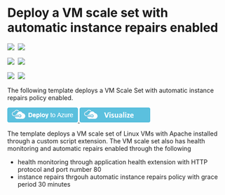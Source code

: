 # Deploy a VM scale set with automatic instance repairs enabled

<IMG SRC="https://azurequickstartsservice.blob.core.windows.net/badges/201-vmss-automatic-instance-repairs/PublicLastTestDate.svg" />&nbsp;
<IMG SRC="https://azurequickstartsservice.blob.core.windows.net/badges/201-vmss-automatic-instance-repairs/PublicDeployment.svg" />&nbsp;

<IMG SRC="https://azurequickstartsservice.blob.core.windows.net/badges/201-vmss-automatic-instance-repairs/FairfaxLastTestDate.svg" />&nbsp;
<IMG SRC="https://azurequickstartsservice.blob.core.windows.net/badges/201-vmss-automatic-instance-repairs/FairfaxDeployment.svg" />&nbsp;

<IMG SRC="https://azurequickstartsservice.blob.core.windows.net/badges/201-vmss-automatic-instance-repairs/BestPracticeResult.svg" />&nbsp;
<IMG SRC="https://azurequickstartsservice.blob.core.windows.net/badges/201-vmss-automatic-instance-repairs/CredScanResult.svg" />&nbsp;

The following template deploys a VM Scale Set with automatic instance repairs policy enabled.

<a href="https://portal.azure.com/#create/Microsoft.Template/uri/https%3A%2F%2Fraw.githubusercontent.com%2FAzure%2Fazure-quickstart-templates%2Fmaster%2F201-vmss-windows-autoscale%2Fazuredeploy.json" target="_blank">
    <img src="https://raw.githubusercontent.com/Azure/azure-quickstart-templates/master/1-CONTRIBUTION-GUIDE/images/deploytoazure.png"/>
</a>
<a href="http://armviz.io/#/?load=https%3A%2F%2Fraw.githubusercontent.com%2FAzure%2Fazure-quickstart-templates%2Fmaster%2F201-vmss-windows-autoscale%2Fazuredeploy.json" target="_blank">
    <img src="https://raw.githubusercontent.com/Azure/azure-quickstart-templates/master/1-CONTRIBUTION-GUIDE/images/visualizebutton.png"/>
</a>

The template deploys a VM scale set of Linux VMs with Apache installed through a custom script extension. The VM scale set also has health monitoring and automatic repairs enabled through the following
- health monitoring through application health extension with HTTP protocol and port number 80
- instance repairs thrgouh automatic instance repairs policy with grace period 30 minutes
